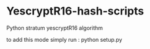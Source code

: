 YescryptR16-hash-scripts
===================

Python stratum yescryptR16 algorithm

to add this mode simply run : python setup.py
